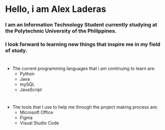 # __Hello, i am Alex Laderas__
### I am an Information Technology Student currently studying at the Polytechnic University of the Philippines.
###  I look forward to learning new things that inspire me in my field of study. 
#
- The current programming languages that i am continuing to learn are:
  * Python
  * Java
  * mySQL
  * JavaScript
#
- The tools that I use to help me through the project making process are:
  - Microsoft Office
  - Figma
  - Visual Studio Code

<!---
alex-laderas/alex-laderas is a ✨ special ✨ repository because its `README.md` (this file) appears on your GitHub profile.
You can click the Preview link to take a look at your changes.
--->
